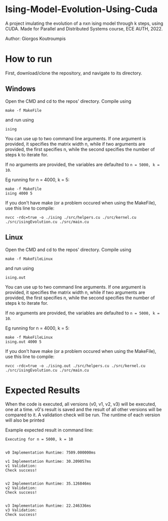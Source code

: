 # Ising-Model-Evolution-Using-Cuda
A project imulating the evolution of a nxn ising model through k steps, using CUDA.
Made for Parallel and Distributed Systems course, ECE AUTH, 2022.

Author: Giorgos Koutroumpis

# How to run
First, download/clone the repository, and navigate to its directory.
## Windows 
Open the CMD and cd to the repos' directory.
Compile using
```
make -f MakeFile
```
and run using
```
ising
```
You can use up to two command line arguments. 
If one argument is provided, it specifies the matrix width n,
while if two arguments are provided, the first specifies n, 
while the second specifies the number of steps k to iterate for.

If no arguments are provided, the variables are defaulted to
`n = 5000, k = 10`.

Eg running for n = 4000, k = 5:
```
make -f MakeFile
ising 4000 5
```

If you don't have make (or a problem occured when using the MakeFile), use this line to compile:
```
nvcc -rdc=true -o ./ising ./src/helpers.cu ./src/kernel.cu ./src/isingEvolution.cu ./src/main.cu
```

## Linux 
Open the CMD and cd to the repos' directory.
Compile using
```
make -f MakeFileLinux
```
and run using
```
ising.out
```
You can use up to two command line arguments. 
If one argument is provided, it specifies the matrix width n,
while if two arguments are provided, the first specifies n, 
while the second specifies the number of steps k to iterate for.

If no arguments are provided, the variables are defaulted to
`n = 5000, k = 10`.

Eg running for n = 4000, k = 5:
```
make -f MakeFileLinux
ising.out 4000 5
```

If you don't have make (or a problem occured when using the MakeFile), use this line to compile:
```
nvcc -rdc=true -o ./ising.out ./src/helpers.cu ./src/kernel.cu ./src/isingEvolution.cu ./src/main.cu
```

# Expected Results
When the code is executed, all versions (v0, v1, v2, v3) will be executed, one at a time.
v0's result is saved and the result of all other versions will be compared to it. 
A validation check will be run. The runtime of each version will also be printed

Example expected result in command line:

```
Executing for n = 5000, k = 10


v0 Implementation Runtime: 7509.000000ms

v1 Implementation Runtime: 30.209057ms
v1 Validation:
Check success!


v2 Implementation Runtime: 35.126846ms
v2 Validation:
Check success!


v3 Implementation Runtime: 22.246336ms
v3 Validation:
Check success!
```

